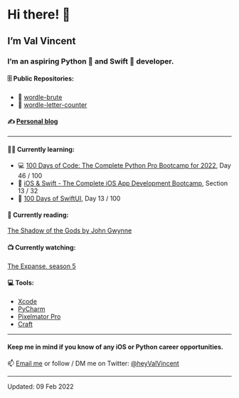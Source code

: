 # Hi there! 👋

## I’m Val Vincent

### I’m an aspiring Python 🐍 and Swift 🦅 developer.

#### 🗄 Public Repositories:

- 🐍 [wordle-brute](https://github.com/valvincent/wordle-brute)
- 🐍 [wordle-letter-counter](https://github.com/valvincent/wordle-letter-counter)

#### ✍️ [Personal blog](https://www.craft.do/s/HB6QVxLpw5uQuL)

---

#### 👨‍💻 Currently learning:

   - 💻 [100 Days of Code: The Complete Python Pro Bootcamp for 2022](https://www.udemy.com/course/100-days-of-code/), Day 46 / 100
   - 📱 [iOS & Swift - The Complete iOS App Development Bootcamp](https://www.udemy.com/course/ios-13-app-development-bootcamp/), Section 13 / 32
   - 🦅 [100 Days of SwiftUI](https://www.hackingwithswift.com/100/swiftui), Day 13 / 100

#### 📖 Currently reading:

   [The Shadow of the Gods by John Gwynne](https://www.goodreads.com/book/show/52694527-the-shadow-of-the-gods)

#### 📺 Currently watching:

   [The Expanse, season 5](https://www.imdb.com/title/tt3230854/)

#### 💻 Tools:

- [Xcode](https://developer.apple.com/xcode/)
- [PyCharm](https://www.jetbrains.com/pycharm/)
- [Pixelmator Pro](https://www.pixelmator.com/pro/)
- [Craft](https://www.craft.do/)

---

#### Keep me in mind if you know of any iOS or Python career opportunities.

📫 [Email me](mailto:workwithvalvincent@gmail.com?subject=Hello) or follow / DM me on Twitter: [@heyValVincent](https://twitter.com/heyValVincent)

---

Updated: 09 Feb 2022
